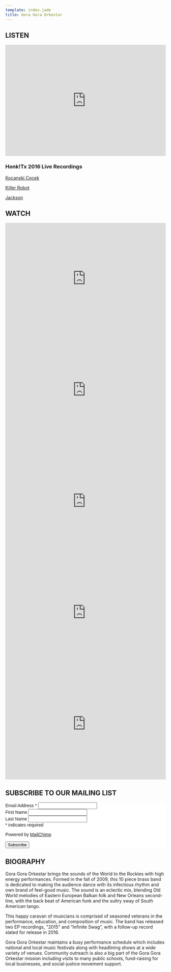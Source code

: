 ```yaml
---
template: index.jade
title: Gora Gora Orkestar
---
```

## LISTEN
<iframe width="100%" height="350" scrolling="no" frameborder="0"
  src="https://w.soundcloud.com/player/?url=https%3A//api.soundcloud.com/playlists/13897132&amp;color=000000&amp;auto_play=false&amp;show_artwork=true"></iframe>

### Honk!Tx 2016 Live Recordings

[Kocanski Cocek](honktx2016-kocanski.mp3)

[Killer Robot](honktx2016-killer.mp3)

[Jackson](honktx2016-jackson.mp3)

## WATCH

<iframe width="100%" height="350" src="https://www.youtube.com/embed/pxtxDQQICQU" frameborder="0" allowfullscreen></iframe>

<iframe width="100%" height="350" src="https://www.youtube.com/embed/lEbAHvP3ez8" frameborder="0" allowfullscreen></iframe>

<iframe width="100%" height="350" src="https://www.youtube.com/embed/Z01PYRdqO-8" frameborder="0" allowfullscreen></iframe>

<iframe width="100%" height="350" src="https://www.youtube.com/embed/Hx5Bg0GY3ao" frameborder="0" allowfullscreen></iframe>


<iframe width="100%" height="350" frameborder="0" allowfullscreen src="https://www.youtube.com/embed/FLksiF9dHpk"></iframe>

## SUBSCRIBE TO OUR MAILING LIST
<!-- Begin MailChimp Signup Form -->
<link href="//cdn-images.mailchimp.com/embedcode/classic-081711.css" rel="stylesheet" type="text/css">
<style type="text/css">
	#mc_embed_signup{background:#fff; clear:left; font:14px Helvetica,Arial,sans-serif; }
	/* Add your own MailChimp form style overrides in your site stylesheet or in this style block.
	   We recommend moving this block and the preceding CSS link to the HEAD of your HTML file. */
</style>
<div id="mc_embed_signup">
<form action="//goragora.us12.list-manage.com/subscribe/post?u=57d5e7fbfceaf24fad9707419&amp;id=1c42ad2136" method="post" id="mc-embedded-subscribe-form" name="mc-embedded-subscribe-form" class="validate" target="_blank" novalidate>
    <div id="mc_embed_signup_scroll">
<div class="mc-field-group">
	<label for="mce-EMAIL">Email Address  <span class="asterisk">*</span>
</label>
	<input type="email" value="" name="EMAIL" class="required email" id="mce-EMAIL">
</div>
<div class="mc-field-group">
	<label for="mce-FNAME">First Name </label>
	<input type="text" value="" name="FNAME" class="" id="mce-FNAME">
</div>
<div class="mc-field-group">
	<label for="mce-LNAME">Last Name </label>
	<input type="text" value="" name="LNAME" class="" id="mce-LNAME">
</div>
<div class="indicates-required"><span class="asterisk">*</span> indicates required</div>
<p>Powered by <a href="http://eepurl.com/be07yT" title="MailChimp - email marketing made easy and fun">MailChimp</a></p>
	<div id="mce-responses" class="clear">
		<div class="response" id="mce-error-response" style="display:none"></div>
		<div class="response" id="mce-success-response" style="display:none"></div>
	</div>    <!-- real people should not fill this in and expect good things - do not remove this or risk form bot signups-->
    <div style="position: absolute; left: -5000px;" aria-hidden="true"><input type="text" name="b_57d5e7fbfceaf24fad9707419_1c42ad2136" tabindex="-1" value=""></div>
    <div class="clear"><input type="submit" value="Subscribe" name="subscribe" id="mc-embedded-subscribe" class="button"></div>
    </div>
</form>
</div>
<!--End mc_embed_signup-->

## BIOGRAPHY
Gora Gora Orkestar brings the sounds of the World to the Rockies with high energy performances. Formed in the fall of 2009, this 10 piece brass band is dedicated to making the audience dance with its infectious rhythm and own brand of feel-good music. The sound is an eclectic mix, blending Old World melodies of Eastern European Balkan folk and New Orleans second-line, with the back beat of American funk and the sultry sway of South American tango.

This happy caravan of musicians is comprised of seasoned veterans in the performance, education, and composition of music. The band has released two EP recordings, "2015" and “Infinite Swag”, with a follow-up record slated for release in 2016.

Gora Gora Orkestar maintains a busy performance schedule which includes national and local music festivals along with headlining shows at a wide variety of venues. Community outreach is also a big part of the Gora Gora Orkestar mission including visits to many public schools, fund-raising for local businesses, and social-justice movement support.
